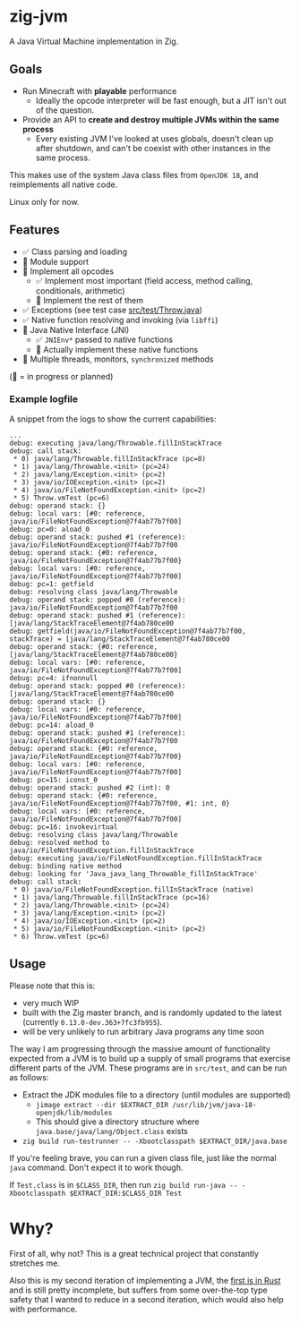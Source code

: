 # zig-jvm

A Java Virtual Machine implementation in Zig.

## Goals

* Run Minecraft with **playable** performance
    * Ideally the opcode interpreter will be fast enough, but a JIT isn't out of the question.
* Provide an API to **create and destroy multiple JVMs within the same process**
    * Every existing JVM I've looked at uses globals, doesn't clean up after shutdown, and can't be
        coexist with other instances in the same process.

This makes use of the system Java class files from `OpenJDK 18`, and reimplements all native code.

Linux only for now.

## Features

* ✅ Class parsing and loading
* 🚧 Module support
* 🚧 Implement all opcodes
    * ✅ Implement most important (field access, method calling, conditionals, arithmetic)
    * 🚧 Implement the rest of them
* ✅ Exceptions (see test case [src/test/Throw.java]([src/test/Throw.java]))
* ✅ Native function resolving and invoking (via `libffi`)
* 🚧 Java Native Interface (JNI)
    * ✅ `JNIEnv*` passed to native functions
    * 🚧 Actually implement these native functions
* 🚧 Multiple threads, monitors, `synchronized` methods

(🚧 = in progress or planned)


### Example logfile

A snippet from the logs to show the current capabilities:

```
...
debug: executing java/lang/Throwable.fillInStackTrace
debug: call stack:
 * 0) java/lang/Throwable.fillInStackTrace (pc=0)
 * 1) java/lang/Throwable.<init> (pc=24)
 * 2) java/lang/Exception.<init> (pc=2)
 * 3) java/io/IOException.<init> (pc=2)
 * 4) java/io/FileNotFoundException.<init> (pc=2)
 * 5) Throw.vmTest (pc=6)
debug: operand stack: {}
debug: local vars: [#0: reference, java/io/FileNotFoundException@7f4ab77b7f00]
debug: pc=0: aload_0
debug: operand stack: pushed #1 (reference): java/io/FileNotFoundException@7f4ab77b7f00
debug: operand stack: {#0: reference, java/io/FileNotFoundException@7f4ab77b7f00}
debug: local vars: [#0: reference, java/io/FileNotFoundException@7f4ab77b7f00]
debug: pc=1: getfield
debug: resolving class java/lang/Throwable
debug: operand stack: popped #0 (reference): java/io/FileNotFoundException@7f4ab77b7f00
debug: operand stack: pushed #1 (reference): [java/lang/StackTraceElement@7f4ab780ce00
debug: getfield(java/io/FileNotFoundException@7f4ab77b7f00, stackTrace) = [java/lang/StackTraceElement@7f4ab780ce00
debug: operand stack: {#0: reference, [java/lang/StackTraceElement@7f4ab780ce00}
debug: local vars: [#0: reference, java/io/FileNotFoundException@7f4ab77b7f00]
debug: pc=4: ifnonnull
debug: operand stack: popped #0 (reference): [java/lang/StackTraceElement@7f4ab780ce00
debug: operand stack: {}
debug: local vars: [#0: reference, java/io/FileNotFoundException@7f4ab77b7f00]
debug: pc=14: aload_0
debug: operand stack: pushed #1 (reference): java/io/FileNotFoundException@7f4ab77b7f00
debug: operand stack: {#0: reference, java/io/FileNotFoundException@7f4ab77b7f00}
debug: local vars: [#0: reference, java/io/FileNotFoundException@7f4ab77b7f00]
debug: pc=15: iconst_0
debug: operand stack: pushed #2 (int): 0
debug: operand stack: {#0: reference, java/io/FileNotFoundException@7f4ab77b7f00, #1: int, 0}
debug: local vars: [#0: reference, java/io/FileNotFoundException@7f4ab77b7f00]
debug: pc=16: invokevirtual
debug: resolving class java/lang/Throwable
debug: resolved method to java/io/FileNotFoundException.fillInStackTrace
debug: executing java/io/FileNotFoundException.fillInStackTrace
debug: binding native method
debug: looking for 'Java_java_lang_Throwable_fillInStackTrace'
debug: call stack:
 * 0) java/io/FileNotFoundException.fillInStackTrace (native)
 * 1) java/lang/Throwable.fillInStackTrace (pc=16)
 * 2) java/lang/Throwable.<init> (pc=24)
 * 3) java/lang/Exception.<init> (pc=2)
 * 4) java/io/IOException.<init> (pc=2)
 * 5) java/io/FileNotFoundException.<init> (pc=2)
 * 6) Throw.vmTest (pc=6)
```

## Usage

Please note that this is:
* very much WIP
* built with the Zig master branch, and is randomly updated to the latest
    (currently `0.13.0-dev.363+7fc3fb955`).
* will be very unlikely to run arbitrary Java programs any time soon

The way I am progressing through the massive amount of functionality expected from a JVM is to build
up a supply of small programs that exercise different parts of the JVM. These programs are in
`src/test`, and can be run as follows:

* Extract the JDK modules file to a directory (until modules are supported)
    * `jimage extract --dir $EXTRACT_DIR /usr/lib/jvm/java-18-openjdk/lib/modules`
    * This should give a directory structure where `java.base/java/lang/Object.class` exists
* `zig build run-testrunner -- -Xbootclasspath $EXTRACT_DIR/java.base`

If you're feeling brave, you can run a given class file, just like the normal `java` command. Don't
expect it to work though.

If `Test.class` is in `$CLASS_DIR`, then run
    `zig build run-java -- -Xbootclasspath $EXTRACT_DIR:$CLASS_DIR Test`


# Why?

First of all, why not? This is a great technical project that constantly stretches me.

Also this is my second iteration of implementing a JVM, the [first is in Rust](https://github.com/DomWilliams0/jvm) and is still pretty incomplete, but suffers from some over-the-top type safety that I wanted to reduce in a second iteration, which would also help with performance.
